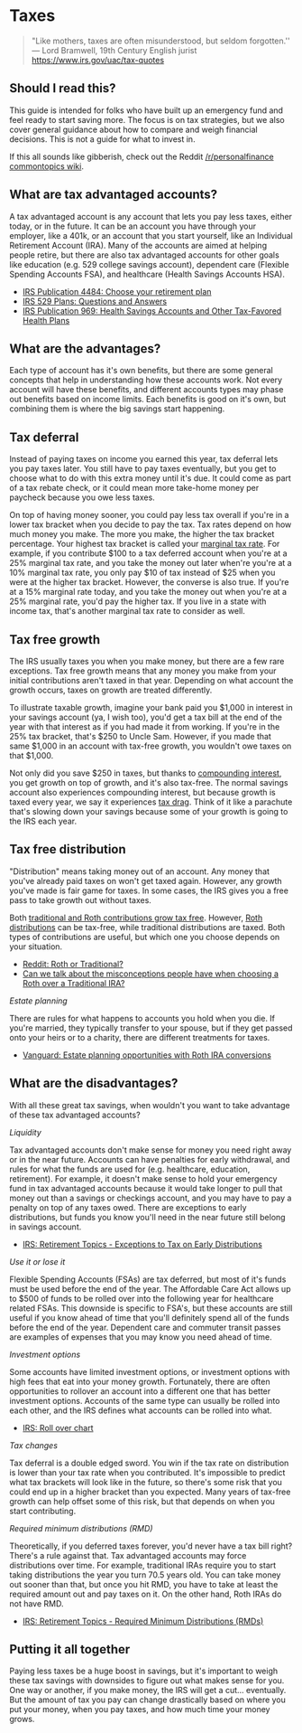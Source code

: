 # Taxes

> "Like mothers, taxes are often misunderstood, but seldom forgotten.'' — Lord Bramwell, 19th Century English jurist https://www.irs.gov/uac/tax-quotes

## Should I read this?

This guide is intended for folks who have built up an emergency fund and feel ready to start saving more. The focus is on tax strategies, but we also cover general guidance about how to compare and weigh financial decisions. This is not a guide for what to invest in.

If this all sounds like gibberish, check out the Reddit [/r/personalfinance commontopics wiki](https://www.reddit.com/r/personalfinance/wiki/commontopics).

## What are tax advantaged accounts?

A tax advantaged account is any account that lets you pay less taxes, either today, or in the future. It can be an account you have through your employer, like a 401k, or an account that you start yourself, like an Individual Retirement Account (IRA). Many of the accounts are aimed at helping people retire, but there are also tax advantaged accounts for other goals like education (e.g. 529 college savings account), dependent care (Flexible Spending Accounts FSA), and healthcare (Health Savings Accounts HSA).

* [IRS Publication 4484: Choose your retirement plan](https://www.irs.gov/pub/irs-pdf/p4484.pdf)
* [IRS 529 Plans: Questions and Answers](https://www.irs.gov/uac/529-plans-questions-and-answers)
* [IRS Publication 969: Health Savings Accounts and Other Tax-Favored Health Plans](https://www.irs.gov/uac/about-publication-969)

## What are the advantages?

Each type of account has it's own benefits, but there are some general concepts that help in understanding how these accounts work. Not every account will have these benefits, and different accounts types may phase out benefits based on income limits. Each benefits is good on it's own, but combining them is where the big savings start happening.

## Tax deferral

Instead of paying taxes on income you earned this year, tax deferral lets you pay taxes later. You still have to pay taxes eventually, but you get to choose what to do with this extra money until it's due. It could come as part of a tax rebate check, or it could mean more take-home money per paycheck because you owe less taxes.

On top of having money sooner, you could pay less tax overall if you're in a lower tax bracket when you decide to pay the tax. Tax rates depend on how much money you make. The more you make, the higher the tax bracket percentage. Your highest tax bracket is called your [marginal tax rate](https://www.reddit.com/r/personalfinance/wiki/taxes#wiki_marginal_tax_rates). For example, if you contribute $100 to a tax deferred account when you're at a 25% marginal tax rate, and you take the money out later when're you're at a 10% marginal tax rate, you only pay $10 of tax instead of $25 when you were at the higher tax bracket. However, the converse is also true. If you're at a 15% marginal rate today, and you take the money out when you're at a 25% marginal rate, you'd pay the higher tax. If you live in a state with income tax, that's another marginal tax rate to consider as well.

## Tax free growth

The IRS usually taxes you when you make money, but there are a few rare exceptions. Tax free growth means that any money you make from your initial contributions aren't taxed in that year. Depending on what account the growth occurs, taxes on growth are treated differently.

To illustrate taxable growth, imagine your bank paid you $1,000 in interest in your savings account (ya, I wish too), you'd get a tax bill at the end of the year with that interest as if you had made it from working. If you're in the 25% tax bracket, that's $250 to Uncle Sam. However, if you made that same $1,000 in an account with tax-free growth, you wouldn't owe taxes on that $1,000.

Not only did you save $250 in taxes, but thanks to [compounding interest](http://www.investopedia.com/terms/c/compoundinterest.asp), you get growth on top of growth, and it's also tax-free. The normal savings account also experiences compounding interest, but because growth is taxed every year, we say it experiences [tax drag](http://www.investopedia.com/terms/t/tax-drag.asp). Think of it like a parachute that's slowing down your savings because some of your growth is going to the IRS each year.

## Tax free distribution

"Distribution" means taking money out of an account. Any money that you've already paid taxes on won't get taxed again. However, any growth you've made is fair game for taxes. In some cases, the IRS gives you a free pass to take growth out without taxes.

Both [traditional and Roth contributions grow tax free](http://www.rothira.com/traditional-ira-vs-roth-ira). However, [Roth distributions](https://www.irs.gov/publications/p590b/ch02.html) can be tax-free, while traditional distributions are taxed. Both types of contributions are useful, but which one you choose depends on your situation.

* [Reddit: Roth or Traditional?](https://www.reddit.com/r/personalfinance/wiki/rothortraditional)
* [Can we talk about the misconceptions people have when choosing a Roth over a Traditional IRA?](https://www.reddit.com/r/personalfinance/comments/2jqnjy/can_we_talk_about_the_misconceptions_people_have/)

*Estate planning*

There are rules for what happens to accounts you hold when you die. If you're married, they typically transfer to your spouse, but if they get passed onto your heirs or to a charity, there are different treatments for taxes.

* [Vanguard: Estate planning opportunities with Roth IRA conversions](http://vanguard.com/pdf/s623.pdf)

## What are the disadvantages?

With all these great tax savings, when wouldn't you want to take advantage of these tax advantaged accounts?

*Liquidity*

Tax advantaged accounts don't make sense for money you need right away or in the near future. Accounts can have penalties for early withdrawal, and rules for what the funds are used for (e.g. healthcare, education, retirement). For example, it doesn't make sense to hold your emergency fund in tax advantaged accounts because it would take longer to pull that money out than a savings or checkings account, and you may have to pay a penalty on top of any taxes owed. There are exceptions to early distributions, but funds you know you'll need in the near future still belong in savings account.

* [IRS: Retirement Topics - Exceptions to Tax on Early Distributions](https://www.irs.gov/retirement-plans/plan-participant-employee/retirement-topics-tax-on-early-distributions)

*Use it or lose it*

Flexible Spending Accounts (FSAs) are tax deferred, but most of it's funds must be used before the end of the year. The Affordable Care Act allows up to $500 of funds to be rolled over into the following year for healthcare related FSAs. This downside is specific to FSA's, but these accounts are still useful if you know ahead of time that you'll definitely spend all of the funds before the end of the year. Dependent care and commuter transit passes are examples of expenses that you may know you need ahead of time.

*Investment options*

Some accounts have limited investment options, or investment options with high fees that eat into your money growth. Fortunately, there are often opportunities to rollover an account into a different one that has better investment options. Accounts of the same type can usually be rolled into each other, and the IRS defines what accounts can be rolled into what.

* [IRS: Roll over chart](https://www.irs.gov/pub/irs-tege/rollover_chart.pdf)

*Tax changes*

Tax deferral is a double edged sword. You win if the tax rate on distribution is lower than your tax rate when you contributed. It's impossible to predict what tax brackets will look like in the future, so there's some risk that you could end up in a higher bracket than you expected. Many years of tax-free growth can help offset some of this risk, but that depends on when you start contributing.

*Required minimum distributions (RMD)*

Theoretically, if you deferred taxes forever, you'd never have a tax bill right? There's a rule against that. Tax advantaged accounts may force distributions over time. For example, traditional IRAs require you to start taking distributions the year you turn 70.5 years old. You can take money out sooner than that, but once you hit RMD, you have to take at least the required amount out and pay taxes on it. On the other hand, Roth IRAs do not have RMD.

* [IRS: Retirement Topics - Required Minimum Distributions (RMDs)](https://www.irs.gov/retirement-plans/plan-participant-employee/retirement-topics-required-minimum-distributions-rmds)

## Putting it all together

Paying less taxes be a huge boost in savings, but it's important to weigh these tax savings with downsides to figure out what makes sense for you. One way or another, if you make money, the IRS will get a cut... eventually. But the amount of tax you pay can change drastically based on where you put your money, when you pay taxes, and how much time your money grows.

